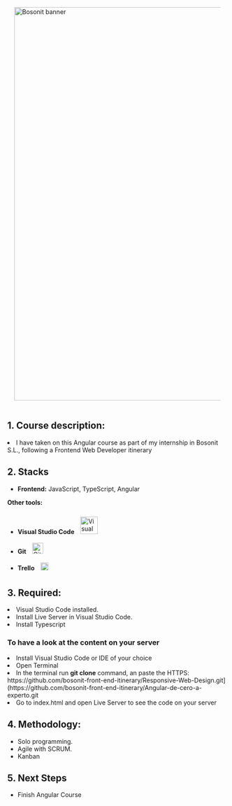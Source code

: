 <div style="heigth:auto; display:flex; justify-content:center; padding:1rem">
<img style="width:900px"; src="https://github.com/bosonit-front-end-itinerary/Angular-de-cero-a-experto/assets/116545642/8aa69b96-0b3d-4eea-979f-1247afadfe58" alt="Bosonit banner"/>
</div>

<h2>1. Course description:</h2>
<li>I have taken on this Angular course as part of my internship in Bosonit S.L., following a Frontend Web Developer itinerary</li>

<h2>2. Stacks</h2>

* **Frontend:**  JavaScript, TypeScript, Angular

**Other tools:**  
    
- **Visual Studio Code** <a href="https://github.com/" target="_blank"><img style="margin: 10px" src="https://code.visualstudio.com/assets/branding/app-icon.png" alt="Visual Studio Code" height="40" /></a>
- **Git** <a href="https://github.com/" target="_blank"><img style="margin: 10px" src="https://profilinator.rishav.dev/skills-assets/git-scm-icon.svg" alt="Git" height="25" /></a>                           
- **Trello** <a href="https://www.apachefriends.org/" target="_blank"><img style="margin: 10px" src="https://upload.wikimedia.org/wikipedia/commons/thumb/7/7a/Trello-logo-blue.svg/2560px-Trello-logo-blue.svg.png" alt="Trello" height="18" /></a>   

<h2>3. Required:</h2>
<li>Visual Studio Code installed.</li>
<li>Install Live Server in Visual Studio Code.</li>
<li>Install Typescript</li>

<h3>To have a look at the content on your server</h3>
<li>Install Visual Studio Code or IDE of your choice</li>
<li>Open Terminal</li>
<li>In the terminal run <b>git clone</b> command, an paste the HTTPS: https://github.com/bosonit-front-end-itinerary/Responsive-Web-Design.git](https://github.com/bosonit-front-end-itinerary/Angular-de-cero-a-experto.git</li>
<li>Go to index.html and open Live Server to see the code on your server</li>

<h2>4. Methodology:</h2>
<ul>
<li>Solo programming.</li>
<li>Agile with SCRUM.</li>
<li>Kanban</li>
</ul>

<h2>5. Next Steps</h2>
<ul>
<li>Finish Angular Course</li>
</ul>
